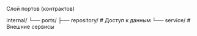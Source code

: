Слой портов (контрактов)

internal/
└── ports/
    ├── repository/   # Доступ к данным
    └── service/      # Внешние сервисы